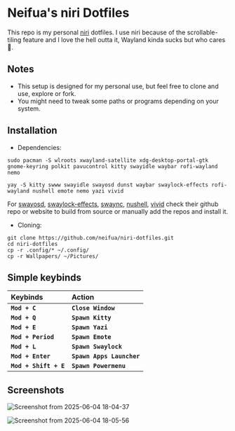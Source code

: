 # Neifua's niri Dotfiles

This repo is my personal [niri](https://github.com/YaLTeR/niri) dotfiles. I use niri because of the scrollable-tiling feature and I love the hell outta it, Wayland kinda sucks but who cares 🤷.

## Notes

- This setup is designed for my personal use, but feel free to clone and use, explore or fork.
- You might need to tweak some paths or programs depending on your system.

## Installation
- Dependencies:

```
sudo pacman -S wlroots xwayland-satellite xdg-desktop-portal-gtk gnome-keyring polkit pavucontrol kitty swayidle waybar rofi-wayland nemo
```
```
yay -S kitty swww swayidle swayosd dunst waybar swaylock-effects rofi-wayland nushell emote nemo yazi vivid
```
For [swayosd](https://github.com/ErikReider/SwayOSD), [swaylock-effects](https://github.com/mortie/swaylock-effects), [swaync](https://github.com/ErikReider/SwayNotificationCenter), [nushell](https://www.nushell.sh/book/installation.html), [vivid](https://github.com/sharkdp/vivid) check their github repo or website to build from source or manually add the repos and install it.

- Cloning:

```
git clone https://github.com/neifua/niri-dotfiles.git
cd niri-dotfiles
cp -r .config/* ~/.config/
cp -r Wallpapers/ ~/Pictures/
```

## Simple keybinds
|**Keybinds**|**Action**|
|:-|:-|
|**`Mod + C`**|**`Close Window`**|
|**`Mod + Q`**|**`Spawn Kitty`**|
|**`Mod + E`**|**`Spawn Yazi`**|
|**`Mod + Period`**|**`Spawn Emote`**|
|**`Mod + L`**|**`Spawn Swaylock`**|
|**`Mod + Enter`**|**`Spawn Apps Launcher`**|
|**`Mod + Shift + E`**|**`Spawn Powermenu`**|

## Screenshots
![Screenshot from 2025-06-04 18-04-37](https://github.com/user-attachments/assets/0fe8f83b-25b1-4488-b50f-2eeac5778c85)

![Screenshot from 2025-06-04 18-05-56](https://github.com/user-attachments/assets/2a6cd08c-45e0-43e6-8423-8bbf2a0d8bcd)
